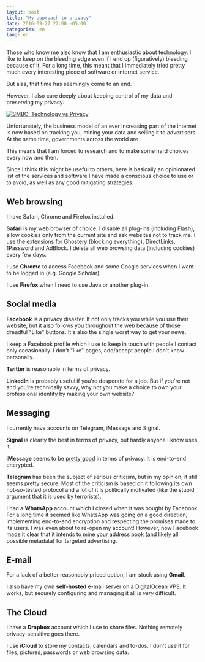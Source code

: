 ```yaml
---
layout: post
title: "My approach to privacy"
date: 2016-09-27 22:00 -05:00
categories: en
lang: en
---
```


Those who know me also know that I am enthusiastic about technology. I like to keep on the bleeding edge even if I end up (figuratively) bleeding because of it. For a long time, this meant that I immediately tried pretty much every interesting piece of software or internet service.

But alas, that time has seemingly come to an end.

However, I also care deeply about keeping control of my data and preserving my privacy.

<a href="http://www.smbc-comics.com/?id=3370"><img src="{{ site.baseurl }}/img/blog/smbc-privacy.png" class="img-responsive center-block" alt="SMBC: Technology vs Privacy"></a>

Unfortunately, the business model of an ever increasing part of the internet is now based on tracking you, mining your data and  selling it to advertisers. At the same time, governments across the world are 


 This means that I am forced to research and to make some hard choices every now and then.

Since I think this might be useful to others, here is basically an opinionated list of the services and software I have made a conscious choice to use or to avoid, as well as any good mitigating strategies.

## Web browsing

I have Safari, Chrome and Firefox installed.

**Safari** is my web browser of choice. I disable all plug-ins  (including Flash), allow cookies only from the current site and ask websites not to track me. I use the extensions for Ghostery (blocking everything), DirectLinks, 1Password and AdBlock. I delete all web browsing data (including cookies) every few days.

I use **Chrome** to access Facebook and some Google services when I want to be logged in (e.g. Google Scholar).

I use **Firefox** when I need to use Java or another plug-in.

## Social media

**Facebook** is a privacy disaster. It not only tracks you while you use their website, but it also follows you throughout the web because of those dreadful "Like" buttons. It's also the single worst way to get your news.

I keep a Facebook profile which I use to keep in touch with people I contact only occasionally. I don't "like" pages, add/accept people I don't know personally.

**Twitter** is reasonable in terms of privacy. 

**LinkedIn** is probably useful if you're desperate for a job. But if you're not and you're technically savvy, why not you make a choice to *own* your professional identity by making your own website?

## Messaging

I currently have accounts on Telegram, iMessage and Signal.

**Signal** is clearly the best in terms of privacy, but hardly anyone I know uses it.

**iMessage** seems to be [pretty good](https://blog.cryptographyengineering.com/2016/03/21/attack-of-week-apple-imessage/) in terms of privacy. It is end-to-end encrypted.

**Telegram** has been the subject of serious criticism, but in my opinion, it still seems pretty secure. Most of the criticism is based on it following its own not-so-tested protocol and a lot of it is politically motivated (like the stupid argument that it is used by terrorists).

I had a **WhatsApp** account which I closed when it was bought by Facebook. For a long time it seemed like WhatsApp was going on a good direction, implementing end-to-end encryption and respecting the promises made to its users. I was even about to re-open my account! However, now Facebook made it clear that it intends to mine your address book (and likely all possible metadata) for targeted advertising.

## E-mail

For a lack of a better reasonably priced option, I am stuck using **Gmail**.

I also have my own **self-hosted** e-mail server on a DigitalOcean VPS. It works, but securely configuring and managing it all is *very* difficult.

## The Cloud

I have a **Dropbox** account which I use to share files. Nothing remotely privacy-sensitive goes there.

I use **iCloud** to store my contacts, calendars and to-dos. I don't use it for files, pictures, passwords or web browsing data.